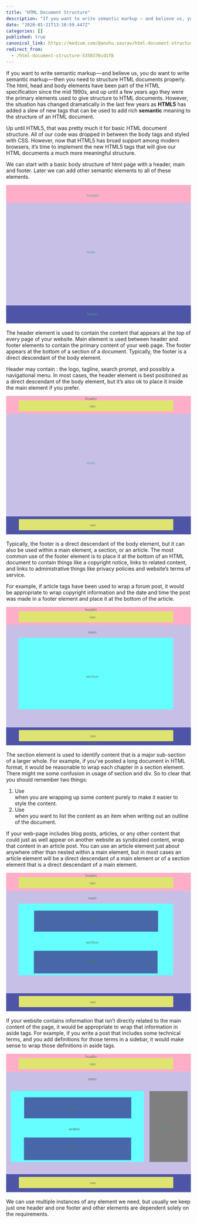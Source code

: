 ```yaml
---
title: "HTML Document Structure"
description: "If you want to write semantic markup — and believe us, you do want to write semantic markup — then you need to structure HTML documents…"
date: "2020-01-21T13:16:59.447Z"
categories: []
published: true
canonical_link: https://medium.com/@anshu.saurav/html-document-structure-5350376cd1f8
redirect_from:
  - /html-document-structure-5350376cd1f8
---
```


If you want to write semantic markup — and believe us, you do want to write semantic markup — then you need to structure HTML documents properly. The html, head and body elements have been part of the HTML specification since the mid 1990s, and up until a few years ago they were the primary elements used to give structure to HTML documents. However, the situation has changed dramatically in the last few years as **HTML5** has added a slew of new tags that can be used to add rich **semantic** meaning to the structure of an HTML document.

Up until HTML5, that was pretty much it for basic HTML document structure. All of our code was dropped in between the body tags and styled with CSS. However, now that HTML5 has broad support among modern browsers, it’s time to implement the new HTML5 tags that will give our HTML documents a much more meaningful structure.

We can start with a basic body structure of html page with a header, main and footer. Later we can add other semantic elements to all of these elements.

![Basic structure of HTML body with header, main and footer.](./asset-1.png)

The header element is used to contain the content that appears at the top of every page of your website. Main element is used between header and footer elements to contain the primary content of your web page. The footer appears at the bottom of a section of a document. Typically, the footer is a direct descendant of the body element.

Header may contain : the logo, tagline, search prompt, and possibly a navigational menu. In most cases, the header element is best positioned as a direct descendant of the body element, but it’s also ok to place it inside the main element if you prefer.

![Header and Footer contains addition nav elements which represents navigational elements.](./asset-2.png)

Typically, the footer is a direct descendant of the body element, but it can also be used within a main element, a section, or an article. The most common use of the footer element is to place it at the bottom of an HTML document to contain things like a copyright notice, links to related content, and links to administrative things like privacy policies and website’s terms of service.

For example, if article tags have been used to wrap a forum post, it would be appropriate to wrap copyright information and the date and time the post was made in a footer element and place it at the bottom of the article.

![Section element is added to main element which can contain different article elements.](./asset-3.png)

The section element is used to identify content that is a major sub-section of a larger whole. For example, if you’ve posted a long document in HTML format, it would be reasonable to wrap each chapter in a section element. There might me some confusion in usage of section and div. So to clear that you should remember two things:

1.  Use <div> when you are wrapping up some content purely to make it easier to style the content.
2.  Use <section> when you want to list the content as an item when writing out an outline of the document.

If your web-page includes blog posts, articles, or any other content that could just as well appear on another website as syndicated content, wrap that content in an article post. You can use an article element just about anywhere other than nested within a main element, but in most cases an article element will be a direct descendant of a main element or of a section element that is a direct descendant of a main element.

![Article element is used as child of section element depending upon the usage we can use article independently.](./asset-4.png)

If your website contains information that isn’t directly related to the main content of the page, it would be appropriate to wrap that information in aside tags. For example, if you write a post that includes some technical terms, and you add definitions for those terms in a sidebar, it would make sense to wrap those definitions in aside tags.

![Aside element is used along with previously used elements.](./asset-5.png)

We can use multiple instances of any element we need, but usually we keep just one header and one footer and other elements are dependent solely on the requirements.
